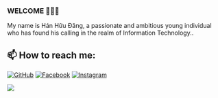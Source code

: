 ### WELCOME 👋👋👋
My name is Hán Hữu Đăng, a passionate and ambitious young individual who has found his calling in the realm of Information Technology..<br>

## 📫 How to reach me: 

[![GitHub](https://img.shields.io/badge/github-%23121011.svg?style=flat-square&logo=github&logoColor=white)](https://github.com/iwillcthew)
[![Facebook](https://img.shields.io/badge/Facebook-%231877F2.svg?style=flat-square&logo=Facebook&logoColor=white)](https://www.facebook.com/iwillcthew/)
[![Instagram](https://img.shields.io/badge/Instagram-%23E4405F.svg?style=flat-square&logo=Instagram&logoColor=white)](https://www.instagram.com/iwillcthew)




<a href="https://github.com/iwillcthew/CloudWeatherStation">
  <!-- Change the `github-readme-stats.anuraghazra1.vercel.app` to `github-readme-stats.vercel.app`  -->
  <img align="center" src="https://github-readme-stats.anuraghazra1.vercel.app/api/pin/?username=iwillcthew&repo=CloudWeatherStation&theme=merko" />
</a>
